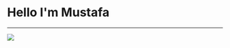 ###

<h1>Hello I'm Mustafa</h1>
<hr/>

<img src="https://instagram.ffru1-3.fna.fbcdn.net/v/t51.29350-15/355409220_161114996862127_723969853325269860_n.jpg?stp=dst-jpg_e35_p480x480&efg=eyJ2ZW5jb2RlX3RhZyI6ImltYWdlX3VybGdlbi4xMjkweDIyOTMuc2RyLmYyOTM1MCJ9&_nc_ht=instagram.ffru1-3.fna.fbcdn.net&_nc_cat=107&_nc_ohc=apL0FA6yi4IAb43K6bV&edm=AGFyKLkBAAAA&ccb=7-5&ig_cache_key=MzEzMDYyNTAzOTMzNzA4MTM3NQ%3D%3D.2-ccb7-5&oh=00_AfCKYfzcBmk8r4VQbPvRs7GKBCrxL4qAPz4HBUzjnU-E9g&oe=66218CCE&_nc_sid=cf751b"/>
